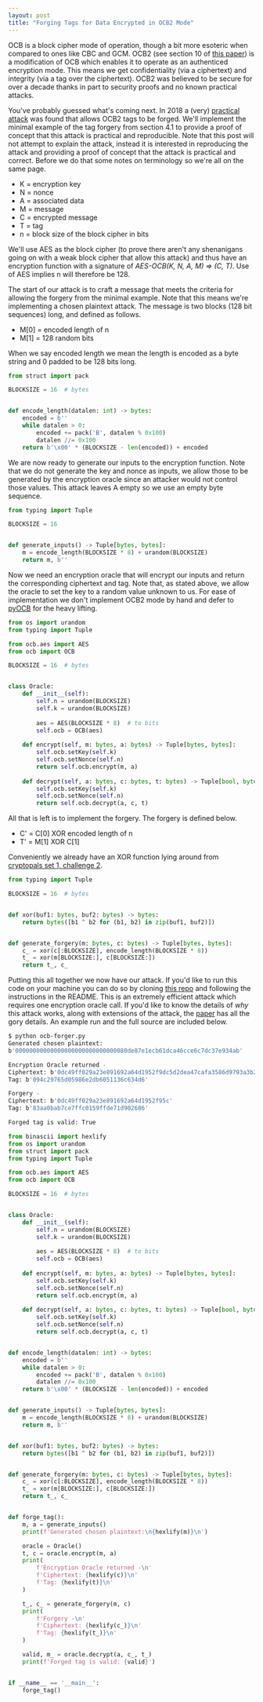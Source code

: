 ```yaml
---
layout: post
title: "Forging Tags for Data Encrypted in OCB2 Mode"
---
```


OCB is a block cipher mode of operation, though a bit more esoteric when compared to
ones like CBC and GCM. OCB2 (see section 10 of
[this paper](https://www.cs.ucdavis.edu/~rogaway/papers/offsets.pdf)) is a modification
of OCB which enables it to operate as an authenticed encryption mode. This means we get
confidentiality (via a ciphertext) and integrity (via a tag over the ciphertext). OCB2
was believed to be secure for over a decade thanks in part to security proofs and no
known practical attacks.

You've probably guessed what's coming next. In 2018 a (very) 
[practical attack](https://eprint.iacr.org/2018/1040.pdf) was found that allows OCB2 tags
to be forged. We'll implement the minimal example of the tag forgery from section 4.1 to
provide a proof of concept that this attack is practical and reproducible. Note that this
post will not attempt to explain the attack, instead it is interested in reproducing the
attack and providing a proof of concept that the attack is practical and correct. Before we do
that some notes on terminology so we're all on the same page.

* K = encryption key
* N = nonce
* A = associated data
* M = message
* C = encrypted message
* T = tag
* n = block size of the block cipher in bits

We'll use AES as the block cipher (to prove there aren't any shenanigans going on with a
weak block cipher that allow this attack) and thus have an encryption function with a
signature of _AES-OCB(K, N, A, M) => (C, T)_. Use of AES implies n will therefore be 128.

The start of our attack is to craft a message that meets the criteria for allowing
the forgery from the minimal example. Note that this means we're implementing a chosen
plaintext attack. The message is two blocks (128 bit sequences) long, and defined as follows.

* M[0] = encoded length of n
* M[1] = 128 random bits

When we say encoded length we mean the length is encoded as a byte string and 0 padded to be
128 bits long.

```python
from struct import pack

BLOCKSIZE = 16  # bytes


def encode_length(datalen: int) -> bytes:
    encoded = b''
    while datalen > 0:
        encoded += pack('B', datalen % 0x100)
        datalen //= 0x100
    return b'\x00' * (BLOCKSIZE - len(encoded)) + encoded
```

We are now ready to generate our inputs to the encryption function. Note that we do not
generate the key and nonce as inputs, we allow those to be generated by the encryption
oracle since an attacker would not control those values. This attack leaves A empty so
we use an empty byte sequence.

```python
from typing import Tuple

BLOCKSIZE = 16


def generate_inputs() -> Tuple[bytes, bytes]:
    m = encode_length(BLOCKSIZE * 8) + urandom(BLOCKSIZE)
    return m, b''
```

Now we need an encryption oracle that will encrypt our inputs and return the corresponding
ciphertext and tag. Note that, as stated above, we allow the oracle to set the key to a
random value unknown to us. For ease of implementation we don't implement OCB2 mode by hand
and defer to [pyOCB](https://github.com/kravietz/pyOCB) for the heavy lifting.

```python
from os import urandom
from typing import Tuple

from ocb.aes import AES
from ocb import OCB

BLOCKSIZE = 16  # bytes


class Oracle:
    def __init__(self):
        self.n = urandom(BLOCKSIZE)
        self.k = urandom(BLOCKSIZE)
        
        aes = AES(BLOCKSIZE * 8)  # to bits
        self.ocb = OCB(aes)
    
    def encrypt(self, m: bytes, a: bytes) -> Tuple[bytes, bytes]:
        self.ocb.setKey(self.k)
        self.ocb.setNonce(self.n)
        return self.ocb.encrypt(m, a)
    
    def decrypt(self, a: bytes, c: bytes, t: bytes) -> Tuple[bool, bytes]:
        self.ocb.setKey(self.k)
        self.ocb.setNonce(self.n)
        return self.ocb.decrypt(a, c, t)
```

All that is left is to implement the forgery. The forgery is defined below.

* C' = C[0] XOR encoded length of n
* T' = M[1] XOR C[1]

Conveniently we already have an XOR function lying around from
[cryptopals set 1, challenge 2](/2022/10/06/cryptopals-set1-challenge2.html).

```python
from typing import Tuple

BLOCKSIZE = 16  # bytes


def xor(buf1: bytes, buf2: bytes) -> bytes:
    return bytes([b1 ^ b2 for (b1, b2) in zip(buf1, buf2)])


def generate_forgery(m: bytes, c: bytes) -> Tuple[bytes, bytes]:
    c_ = xor(c[:BLOCKSIZE], encode_length(BLOCKSIZE * 8))
    t_ = xor(m[BLOCKSIZE:], c[BLOCKSIZE:])
    return t_, c_
```

Putting this all together we now have our attack. If you'd like to run this code on your
machine you can do so by cloning [this repo](https://github.com/AntonKueltz/ocb-forger)
and following the instructions in the README. This is an extremely efficient attack which
requires one encryption oracle call. If you'd like to know the details of _why_ this attack
works, along with extensions of the attack, the [paper](https://eprint.iacr.org/2018/1040.pdf)
has all the gory details. An example run and the full source are included below.

```bash
$ python ocb-forger.py
Generated chosen plaintext:
b'00000000000000000000000000000080de87e1ecb61dca46cce6c7dc37e934ab'

Encryption Oracle returned -
Ciphertext: b'0dc49ff029a23e891692a64d1952f9dc5d2dea47cafa3586d9793a3b2a79122d'
Tag: b'094c29765d05986e2db6051136c634d6'

Forgery -
Ciphertext: b'0dc49ff029a23e891692a64d1952f95c'
Tag: b'83aa0bab7ce7ffc0159ffde71d902686'

Forged tag is valid: True
```

```python
from binascii import hexlify
from os import urandom
from struct import pack
from typing import Tuple

from ocb.aes import AES
from ocb import OCB

BLOCKSIZE = 16  # bytes


class Oracle:
    def __init__(self):
        self.n = urandom(BLOCKSIZE)
        self.k = urandom(BLOCKSIZE)
        
        aes = AES(BLOCKSIZE * 8)  # to bits
        self.ocb = OCB(aes)
    
    def encrypt(self, m: bytes, a: bytes) -> Tuple[bytes, bytes]:
        self.ocb.setKey(self.k)
        self.ocb.setNonce(self.n)
        return self.ocb.encrypt(m, a)
    
    def decrypt(self, a: bytes, c: bytes, t: bytes) -> Tuple[bool, bytes]:
        self.ocb.setKey(self.k)
        self.ocb.setNonce(self.n)
        return self.ocb.decrypt(a, c, t)


def encode_length(datalen: int) -> bytes:
    encoded = b''
    while datalen > 0:
        encoded += pack('B', datalen % 0x100)
        datalen //= 0x100
    return b'\x00' * (BLOCKSIZE - len(encoded)) + encoded


def generate_inputs() -> Tuple[bytes, bytes]:
    m = encode_length(BLOCKSIZE * 8) + urandom(BLOCKSIZE)
    return m, b''


def xor(buf1: bytes, buf2: bytes) -> bytes:
    return bytes([b1 ^ b2 for (b1, b2) in zip(buf1, buf2)])


def generate_forgery(m: bytes, c: bytes) -> Tuple[bytes, bytes]:
    c_ = xor(c[:BLOCKSIZE], encode_length(BLOCKSIZE * 8))
    t_ = xor(m[BLOCKSIZE:], c[BLOCKSIZE:])
    return t_, c_


def forge_tag():
    m, a = generate_inputs()
    print(f'Generated chosen plaintext:\n{hexlify(m)}\n')

    oracle = Oracle()
    t, c = oracle.encrypt(m, a)
    print(
        f'Encryption Oracle returned -\n'
        f'Ciphertext: {hexlify(c)}\n'
        f'Tag: {hexlify(t)}\n'
    )

    t_, c_ = generate_forgery(m, c)
    print(
        f'Forgery -\n'
        f'Ciphertext: {hexlify(c_)}\n'
        f'Tag: {hexlify(t_)}\n'
    )

    valid, m_ = oracle.decrypt(a, c_, t_)
    print(f'Forged tag is valid: {valid}')


if __name__ == '__main__':
    forge_tag()
```